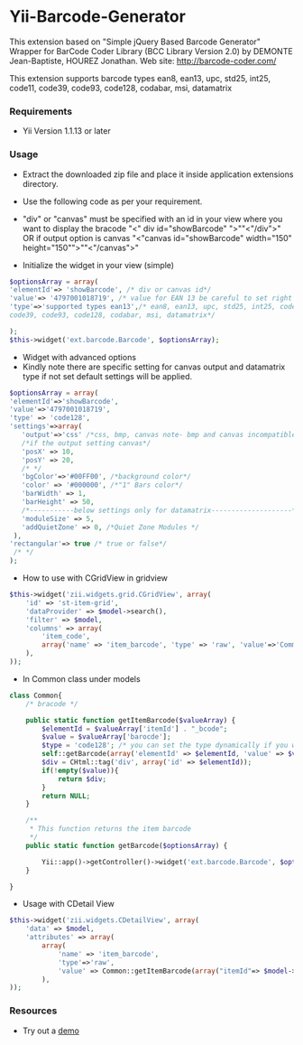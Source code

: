 
Yii-Barcode-Generator
=====================
This extension based on  "Simple jQuery Based Barcode Generator"
Wrapper for BarCode Coder Library (BCC Library Version 2.0) by DEMONTE Jean-Baptiste, HOUREZ Jonathan.
Web site: http://barcode-coder.com/

This extension supports barcode types ean8, ean13, upc, std25, int25, code11, code39, 
code93, code128, codabar, msi, datamatrix


### **Requirements**
- Yii Version 1.1.13 or later


### **Usage**
- Extract the downloaded zip file and place it inside  application extensions directory.
- Use the following code as per your requirement. 

- "div" or "canvas" must be specified with an id in your view where you want to display the bracode 
"<" div id="showBarcode" ">""<"/div">" OR if output option is canvas "<"canvas id="showBarcode" width="150" height="150"">""<"/canvas">"



- Initialize the widget in your view (simple)

````php
$optionsArray = array(
'elementId'=> 'showBarcode', /* div or canvas id*/
'value'=> '4797001018719', /* value for EAN 13 be careful to set right values for each barcode type */
'type'=>'supported types ean13',/* ean8, ean13, upc, std25, int25, code11, 
code39, code93, code128, codabar, msi, datamatrix*/

);
$this->widget('ext.barcode.Barcode', $optionsArray);
````


- Widget with advanced options 
- Kindly note there are specific setting for canvas output and datamatrix type if not set default settings will be applied.

```php
$optionsArray = array(
'elementId'=>'showBarcode',
'value'=>'4797001018719',
'type' => 'code128',
'settings'=>array(
   'output'=>'css' /*css, bmp, canvas note- bmp and canvas incompatible wtih IE*/,
   /*if the output setting canvas*/
   'posX' => 10,
   'posY' => 20,
   /* */
   'bgColor'=>'#00FF00', /*background color*/
   'color' => '#000000', /*"1" Bars color*/
   'barWidth' => 1,
   'barHeight' => 50,   
   /*-----------below settings only for datamatrix--------------------*/
   'moduleSize' => 5,
   'addQuietZone' => 0, /*Quiet Zone Modules */
 ),
'rectangular'=> true /* true or false*/
 /* */
);
```

- How to use with CGridView
in gridview 

```php
$this->widget('zii.widgets.grid.CGridView', array(
    'id' => 'st-item-grid',
    'dataProvider' => $model->search(),
    'filter' => $model,
    'columns' => array(
        'item_code', 
        array('name' => 'item_barcode', 'type' => 'raw', 'value'=>'Common::getItemBarcode(array("itemId"=> $data->item_id, "barocde"=>$data->item_barcode))'),
    ),
));
```

- In Common class under models
```php
class Common{
    /* bracode */

    public static function getItemBarcode($valueArray) {
        $elementId = $valueArray['itemId'] . "_bcode";
        $value = $valueArray['barocde'];
        $type = 'code128'; /* you can set the type dynamically if you want valueArray eg - $valueArray['type']*/
        self::getBarcode(array('elementId' => $elementId, 'value' => $value, 'type' => $type));
        $div = CHtml::tag('div', array('id' => $elementId));        
        if(!empty($value)){
            return $div;
        }
        return NULL;
    }

    /**
     * This function returns the item barcode
     */
    public static function getBarcode($optionsArray) {

        Yii::app()->getController()->widget('ext.barcode.Barcode', $optionsArray);
    }

}
```

- Usage with CDetail View

```php
$this->widget('zii.widgets.CDetailView', array(
    'data' => $model,
    'attributes' => array(
        array(
            'name' => 'item_barcode',
            'type'=>'raw',
            'value' => Common::getItemBarcode(array("itemId"=> $model->item_id, "barocde"=>$model->item_barcode))
        ),
));
```

### Resources

- Try out a [demo](http://www.jqueryscript.net/demo/Simple-jQuery-Based-Barcode-Generator-Barcode/ "Simple jquery barcode")

